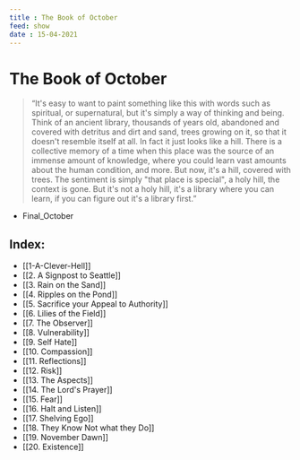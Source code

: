 ```yaml
---
title : The Book of October
feed: show
date : 15-04-2021
---
```

# The Book of October

> “It's easy to want to paint something like this with words such as spiritual, or supernatural, but it's simply a way of thinking and being. Think of an ancient library, thousands of years old, abandoned and covered with detritus and dirt and sand, trees growing on it, so that it doesn't resemble itself at all. In fact it just looks like a hill. There is a collective memory of a time when this place was the source of an immense amount of knowledge, where you could learn vast amounts about the human condition, and more. But now, it's a hill, covered with trees. The sentiment is simply "that place is special", a holy hill, the context is gone. But it's not a holy hill, it's a library where you can learn, if you can figure out it's a library first.”
- Final_October

## Index:

- [[1-A-Clever-Hell]]
- [[2. A Signpost to Seattle]]
- [[3. Rain on the Sand]]
- [[4. Ripples on the Pond]]
- [[5. Sacrifice your Appeal to Authority]]
- [[6. Lilies of the Field]]
- [[7. The Observer]]
- [[8. Vulnerability]]
- [[9. Self Hate]]
- [[10. Compassion]]
- [[11. Reflections]]
- [[12. Risk]]
- [[13. The Aspects]]
- [[14. The Lord's Prayer]]
- [[15. Fear]]
- [[16. Halt and Listen]]
- [[17. Shelving Ego]]
- [[18. They Know Not what they Do]]
- [[19. November Dawn]]
- [[20. Existence]]

